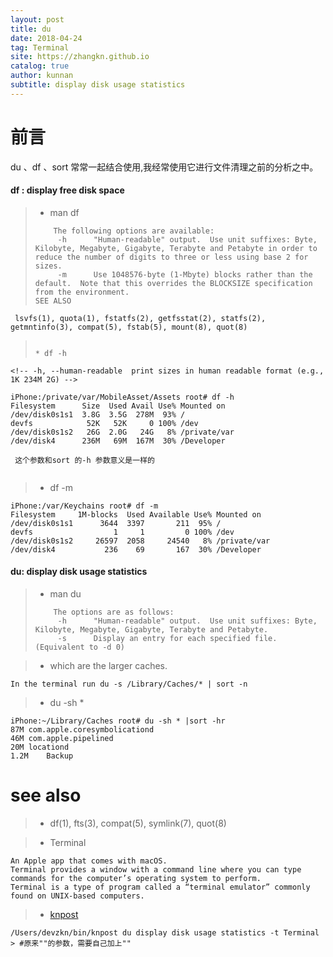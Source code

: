 ```yaml
---
layout: post
title: du
date: 2018-04-24
tag: Terminal
site: https://zhangkn.github.io
catalog: true
author: kunnan
subtitle: display disk usage statistics
---
```



# 前言

du 、df 、sort 常常一起结合使用,我经常使用它进行文件清理之前的分析之中。


#### df : display free disk space

>* man df
>
>```
>     The following options are available:
>      -h      "Human-readable" output.  Use unit suffixes: Byte, Kilobyte, Megabyte, Gigabyte, Terabyte and Petabyte in order to reduce the number of digits to three or less using base 2 for sizes.
>      -m      Use 1048576-byte (1-Mbyte) blocks rather than the default.  Note that this overrides the BLOCKSIZE specification from the environment.
> SEE ALSO
     lsvfs(1), quota(1), fstatfs(2), getfsstat(2), statfs(2), getmntinfo(3), compat(5), fstab(5), mount(8), quot(8)
>```
>
>* df -h


```
<!-- -h, --human-readable  print sizes in human readable format (e.g., 1K 234M 2G) -->

iPhone:/private/var/MobileAsset/Assets root# df -h
Filesystem      Size  Used Avail Use% Mounted on
/dev/disk0s1s1  3.8G  3.5G  278M  93% /
devfs            52K   52K     0 100% /dev
/dev/disk0s1s2   26G  2.0G   24G   8% /private/var
/dev/disk4      236M   69M  167M  30% /Developer

 这个参数和sort 的-h 参数意义是一样的
 
```

>* df -m

```
iPhone:/var/Keychains root# df -m
Filesystem     1M-blocks  Used Available Use% Mounted on
/dev/disk0s1s1      3644  3397       211  95% /
devfs                  1     1         0 100% /dev
/dev/disk0s1s2     26597  2058     24540   8% /private/var
/dev/disk4           236    69       167  30% /Developer

```

#### du: display disk usage statistics

>* man du
>
>```
>     The options are as follows:
>      -h      "Human-readable" output.  Use unit suffixes: Byte, Kilobyte, Megabyte, Gigabyte, Terabyte and Petabyte.
>      -s      Display an entry for each specified file.  (Equivalent to -d 0)
>```

>* which are the larger caches.

```
In the terminal run du -s /Library/Caches/* | sort -n
```


>* du -sh * 

```
iPhone:~/Library/Caches root# du -sh * |sort -hr
87M	com.apple.coresymbolicationd
46M	com.apple.pipelined
20M	locationd
1.2M	Backup
```

# see also 

>* df(1), fts(3), compat(5), symlink(7), quot(8)

>* Terminal

```
An Apple app that comes with macOS. 
Terminal provides a window with a command line where you can type commands for the computer’s operating system to perform. 
Terminal is a type of program called a “terminal emulator” commonly found on UNIX-based computers.
```

>* [knpost](https://github.com/zhangkn/KNBin/blob/master/knpost) 
>
```
/Users/devzkn/bin/knpost du display disk usage statistics -t Terminal
> #原来""的参数，需要自己加上""
```
